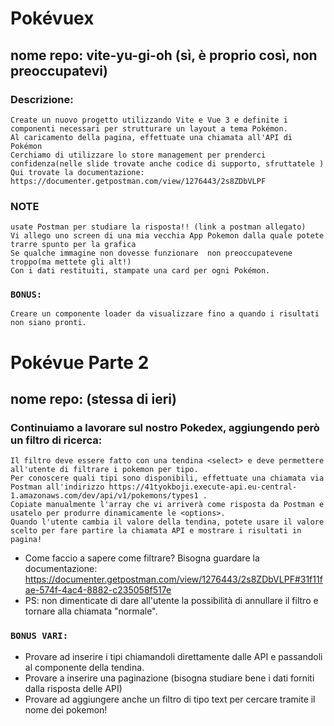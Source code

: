 # Pokévuex
## nome repo: vite-yu-gi-oh (sì, è proprio così, non preoccupatevi)
### Descrizione:
    Create un nuovo progetto utilizzando Vite e Vue 3 e definite i componenti necessari per strutturare un layout a tema Pokémon.
    Al caricamento della pagina, effettuate una chiamata all'API di Pokémon
    Cerchiamo di utilizzare lo store management per prenderci confidenza(nelle slide trovate anche codice di supporto, sfruttatele )
    Qui trovate la documentazione: https://documenter.getpostman.com/view/1276443/2s8ZDbVLPF
### NOTE
    usate Postman per studiare la risposta!! (link a postman allegato)
    Vi allego uno screen di una mia vecchia App Pokemon dalla quale potete trarre spunto per la grafica
    Se qualche immagine non dovesse funzionare  non preoccupatevene troppo(ma mettete gli alt!)
    Con i dati restituiti, stampate una card per ogni Pokémon.
### `BONUS:` 
    Creare un componente loader da visualizzare fino a quando i risultati non siano pronti.

# Pokévue Parte 2
## nome repo: (stessa di ieri)
### Continuiamo a lavorare sul nostro Pokedex, aggiungendo però un filtro di ricerca:
    Il filtro deve essere fatto con una tendina <select> e deve permettere all'utente di filtrare i pokemon per tipo.
    Per conoscere quali tipi sono disponibili, effettuate una chiamata via Postman all'indirizzo https://41tyokboji.execute-api.eu-central-1.amazonaws.com/dev/api/v1/pokemons/types1 .
    Copiate manualmente l'array che vi arriverà come risposta da Postman e usatelo per produrre dinamicamente le <options>.
    Quando l'utente cambia il valore della tendina, potete usare il valore scelto per fare partire la chiamata API e mostrare i risultati in pagina!
- Come faccio a sapere come filtrare? Bisogna guardare la documentazione:
    https://documenter.getpostman.com/view/1276443/2s8ZDbVLPF#31f11fae-574f-4ac4-8882-c235058f517e
- PS: non dimenticate di dare all'utente la possibilità di annullare il filtro e tornare alla chiamata "normale".
### `BONUS VARI:`
- Provare ad inserire i tipi chiamandoli direttamente dalle API e passandoli al componente della tendina.
- Provare a inserire una paginazione (bisogna studiare bene i dati forniti dalla risposta delle API)
- Provare ad aggiungere anche un filtro di tipo text per cercare tramite il nome dei pokemon!
